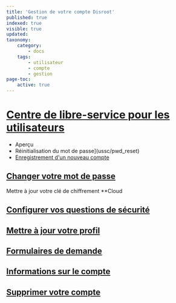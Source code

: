 ```yaml
---
title: 'Gestion de votre compte Disroot'
published: true
indexed: true
visible: true
updated:
taxonomy:
    category:
        - docs
    tags:
        - utilisateur
        - compte
        - gestion
page-toc:
    active: true
---
```


# [Centre de libre-service pour les utilisateurs](ussc)
- Aperçu
- Réinitialisation du mot de passe](ussc/pwd_reset)
- [Enregistrement d'un nouveau compte](ussc/new_reg)

## [Changer votre mot de passe](password)
Mettre à jour votre clé de chiffrement **Cloud

## [Configurer vos questions de sécurité](questions)

## [Mettre à jour votre profil](profil)

## [Formulaires de demande](forms)

## [Informations sur le compte](info)

## [Supprimer votre compte](delete)
